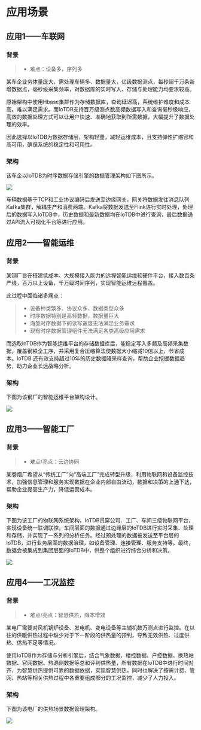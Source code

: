 <!--

    Licensed to the Apache Software Foundation (ASF) under one
    or more contributor license agreements.  See the NOTICE file
    distributed with this work for additional information
    regarding copyright ownership.  The ASF licenses this file
    to you under the Apache License, Version 2.0 (the
    "License"); you may not use this file except in compliance
    with the License.  You may obtain a copy of the License at
    
        http://www.apache.org/licenses/LICENSE-2.0
    
    Unless required by applicable law or agreed to in writing,
    software distributed under the License is distributed on an
    "AS IS" BASIS, WITHOUT WARRANTIES OR CONDITIONS OF ANY
    KIND, either express or implied.  See the License for the
    specific language governing permissions and limitations
    under the License.

-->

# 应用场景

## 应用1——车联网

### 背景

> - 难点：设备多，序列多

某车企业务体量庞大，需处理车辆多、数据量大，亿级数据测点，每秒超千万条新增数据点，毫秒级采集频率，对数据库的实时写入、存储与处理能力均要求较高。

原始架构中使用Hbase集群作为存储数据库，查询延迟高，系统维护难度和成本高。难以满足需求。而IoTDB支持百万级测点数高频数据写入和查询毫秒级响应，高效的数据处理方式可以让用户快速、准确地获取到所需数据，大幅提升了数据处理的效率。

因此选择以IoTDB为数据存储层，架构轻量，减轻运维成本，且支持弹性扩缩容和高可用，确保系统的稳定性和可用性。

### 架构

该车企以IoTDB为时序数据存储引擎的数据管理架构如下图所示。


![](/img/Application_scenarios1.png)

车辆数据基于TCP和工业协议编码后发送至边缘网关，网关将数据发往消息队列Kafka集群，解耦生产和消费两端。Kafka将数据发送至Flink进行实时处理，处理后的数据写入IoTDB中，历史数据和最新数据均在IoTDB中进行查询，最后数据通过API流入可视化平台等进行应用。

## 应用2——智能运维

### 背景

某钢厂旨在搭建低成本、大规模接入能力的远程智能运维软硬件平台，接入数百条产线，百万以上设备，千万级时间序列，实现智能运维远程覆盖。

此过程中面临诸多痛点：

> - 设备种类繁多、协议众多、数据类型众多
> - 时序数据特别是高频数据，数据量巨大
> - 海量时序数据下的读写速度无法满足业务需求
> - 现有时序数据管理组件无法满足各类高级应用需求

而选取IoTDB作为智能运维平台的存储数据库后，能稳定写入多频及高频采集数据，覆盖钢铁全工序，并采用复合压缩算法使数据大小缩减10倍以上，节省成本。IoTDB 还有效支持超过10年的历史数据降采样查询，帮助企业挖掘数据趋势，助力企业长远战略分析。

### 架构

下图为该钢厂的智能运维平台架构设计。                          

![](/img/Application_scenarios2.png)

## 应用3——智能工厂

### 背景

> - 难点/亮点：云边协同

某卷烟厂希望从“传统工厂”向“高端工厂”完成转型升级，利用物联网和设备监控技术，加强信息管理和服务实现数据在企业内部自由流动，数据和决策的上通下达，帮助企业提高生产力，降低运营成本。

### 架构

下图为该工厂的物联网系统架构，IoTDB贯穿公司、工厂、车间三级物联网平台，实现设备统一联调联控。车间层面的数据通过边缘层的IoTDB进行实时采集、处理和存储，并实现了一系列的分析任务。经过预处理的数据被发送至平台层的IoTDB，进行业务层面的数据治理，如设备管理、连接管理、服务支持等。最终，数据会被集成到集团层面的IoTDB中，供整个组织进行综合分析和决策。

![](/img/Application_scenarios3.png)


## 应用4——工况监控

### 背景

> - 难点/亮点：智慧供热，降本增效

某电厂需要对风机锅炉设备、发电机、变电设备等主辅机数万测点进行监控。在以往的供暖供热过程中缺少对于下一阶段的供热量的预判，导致无效供热、过度供热、供热不足等情况。

使用IoTDB作为存储与分析引擎后，结合气象数据、楼控数据、户控数据、换热站数据、官网数据、热源侧数据等总和评判供热量，所有数据在IoTDB中进行时间对齐，为智慧供热提供可靠的数据依据，实现智慧供热。同时也解决了按需计费、管网、热站等相关供热过程中各重要组成部分的工况监控，减少了人力投入。

### 架构

下图为该电厂的供热场景数据管理架构。

![](/img/Application_scenarios4.png)
